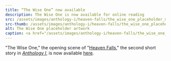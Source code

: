 ```yaml
---
title: “The Wise One” now available
description: The Wise One is now available for online reading
src: /assets/images/anthology-i/heaven-falls/the_wise_one_placeholder_med.jpg
src-thumb: /assets/images/anthology-i/heaven-falls/the_wise_one_placeholder_small.jpg
alt: The Wise One placeholder artwork
caption: <a href="/assets/images/anthology-i/heaven-falls/the_wise_one_placeholder.jpg" target="_blank">AI placeholder artwork</a> generated using <a href="https://creator.nightcafe.studio/creation/RTuaY0LoBw7MuujIibHb" target="_blank">SDXL 1.0</a> — <a href="https://creativecommons.org/publicdomain/zero/1.0/" target="_blank">CC0 1.0</a>
---
```


"The Wise One," the opening scene of "[Heaven Falls](/anthology-i/heaven-falls/)," the second short story in *[Anthology I](/anthology-i/)*, is now available [here](/anthology-i/heaven-falls/the-wise-one/).